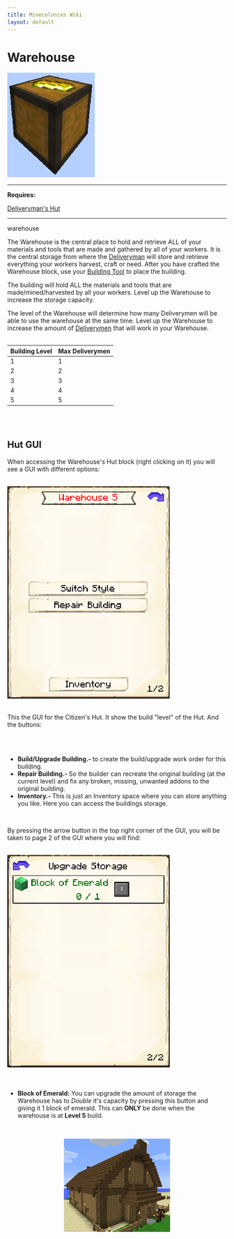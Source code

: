 ```yaml
---
title: Minecolonies Wiki
layout: default
---
```

# Warehouse

<div class="infobox box text-center">
    <img src="../../assets/images/buildings/warehouse_block.png" alt="Warehouse" />
    <hr />
    <div class="row section-text text-left">
        <div class="col">
        <p><strong>Requires:</strong></p>
        </div>
        <div class="col">
        <p><a href="../buildings/deliveryman">Deliveryman's Hut</a></p>
        </div>
    </div>
    <hr />
    <recipe>warehouse</recipe>
</div>

The Warehouse is the central place to hold and retrieve ALL of your materials and tools that are made and gathered by all of your workers. It is the central storage from where the [Deliveryman](../../source/workers/deliveryman) will store and retrieve everything your workers harvest, craft or need. After you have crafted the Warehouse block, use your [Building Tool](../items/buildingtool) to place the building.

The building will hold ALL the materials and tools that are made/mined/harvested by all your workers. Level up the Warehouse to increase the storage capacity.

The level of the Warehouse will determine how many Deliverymen will be able to use the warehouse at the same time. Level up the Warehouse to increase the amount of [Deliverymen](../../source/workers/deliveryman) that will work in your Warehouse.
<br><br>

| Building Level | Max Deliverymen |
| ----- | ----- |
| 1 | 1 |
| 2 | 2 |
| 3 | 3 |
| 4 | 4 |
| 5 | 5 |

<br><br>

## Hut GUI

When accessing the Warehouse's Hut block (right clicking on it) you will see a GUI with different options:

<br>
<div class="row">
  <div class="col-sm-12 col-md">
    <img src="../../assets/images/gui/warehouse_gui.png" class="img-fluid mx-auto" alt="Warehouse Hut GUI">
  </div>
  <div class="col-sm-12 col-md">
    <br>
    <p> This the GUI for the Citizen's Hut. It show the build "level" of the Hut. And the buttons:</p>
    <br><br>
    <ul>
      <li><strong>Build/Upgrade Building.- </strong>to create the build/upgrade work order for this building.</li>
      <li><strong>Repair Building.- </strong> So the builder can recreate the original building (at the current level) and fix any broken, missing, unwanted addons to the original building.</li>
      <li><strong>Inventory.- </strong>This is just an Inventory space where you can store anything you like. Here you can access the buildings storage.</li>
    </ul>
  </div>
</div>
<br>

By pressing the arrow button in the top right corner of the GUI, you will be taken to page 2 of the GUI where you will find:

<br>
<div class="row">
  <div class="col-sm-12 col-md">
    <img src="../../assets/images/gui/warehouse_gui2.png" class="img-fluid mx-auto" alt="Warehouse GUI 2">
  </div>
  <div class="col-sm-12 col-md">
    <ul><br><br>
      <li><strong>Block of Emerald:</strong> You can upgrade the amount of storage the Warehouse has to <i>Double</i> it's capacity by pressing this button and giving it 1 block of emerald. This can <b>ONLY</b> be done when the warehouse is at <b>Level 5</b> build.</li>
    </ul>
  </div>
</div>

<br>
<p style="text-align:center;"><img src="../../assets/images/buildings/warehouse.png" alt="Warehouse"></p>
<br><br>
